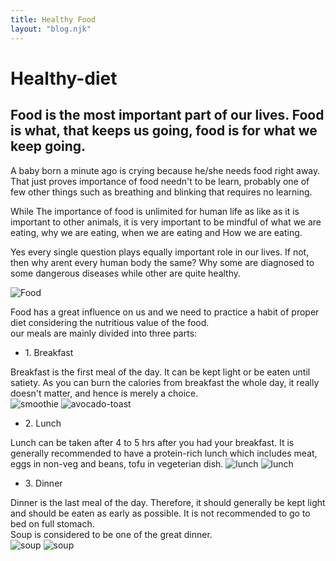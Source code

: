 ```yaml
---
title: Healthy Food
layout: "blog.njk"
---
```


# Healthy-diet

## Food is the most important part of our lives. Food is what, that keeps us going, food is for what we keep going.

<div class="wrapper">
<div class="content">
<p>
A baby born a minute ago is crying because he/she needs food right away. That just proves importance of food needn't to be learn, probably one of few other things such as breathing and blinking that requires no learning.
</p>
<p>
While The importance of food is unlimited for human life as like as it is important to other animals, it is very important to be mindful of what we are eating, why we are eating, when we are eating and How we are eating.

</p>
<p>
Yes every single question plays equally important role in our lives.
If not, then why arent every human body the same? Why some are diagnosed to some dangerous diseases while other are quite healthy.
</p>
</div>
<img class="food-img" src="/img/bby-feed.jpg" alt="Food"   >
</div>
<p>
Food has a great influence on us and we need to practice a habit of proper diet considering the nutritious value of the food.</br>
our meals are mainly divided into three parts:
<ul>
<li> 1. Breakfast
</li>
</ul>
Breakfast is the first meal of the day. It can be kept light or be eaten until satiety. As you can burn the calories from breakfast the whole day, it really doesn't matter, and hence is merely a choice.</br>
<img class="food-img" src="/img/smoothie.jpg" alt="smoothie"   >
<img class="food-img" src="/img/avocado-toast.jpg" alt="avocado-toast"   >
<ul>
<li> 2. Lunch
</li>
</ul>
Lunch can be taken after 4 to 5 hrs after you had your breakfast. It is generally recommended to have a protein-rich lunch which includes meat, eggs in non-veg and beans, tofu in vegeterian dish.
<img class="food-img" src="/img/proper-salad.jpg" alt="lunch"   >
<img class="food-img" src="/img/low-carb.jpg" alt="lunch"   >
<ul>
<li> 3. Dinner
</li>
</ul>
Dinner is the last meal of the day. Therefore, it should generally be kept light and should be eaten as early as possible. It is not recommended to go to bed on full stomach. </br>
Soup is considered to be one of the great dinner.</br>
<img class="food-img" src="/img/soup1.jpg" alt="soup"   >
<img class="food-img" src="/img/soup2.jpg" alt="soup"   >
</p>
